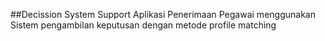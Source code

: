 ##Decission System Support
Aplikasi Penerimaan Pegawai menggunakan Sistem pengambilan keputusan dengan metode profile matching
